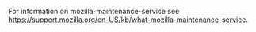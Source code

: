 For information on mozilla-maintenance-service see https://support.mozilla.org/en-US/kb/what-mozilla-maintenance-service.
